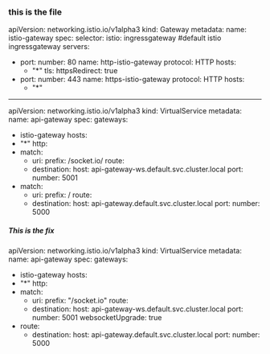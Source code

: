 

### this is the file

apiVersion: networking.istio.io/v1alpha3
kind: Gateway
metadata:
  name: istio-gateway
spec:
  selector:
    istio: ingressgateway #default istio ingressgateway
  servers:
  - port:
      number: 80
      name: http-istio-gateway
      protocol: HTTP
    hosts:
    - "*"
    tls:
      httpsRedirect: true
  - port:
      number: 443
      name: https-istio-gateway
      protocol: HTTP
    hosts:
    - "*"
---
apiVersion: networking.istio.io/v1alpha3
kind: VirtualService
metadata:
  name: api-gateway
spec:
  gateways:
  - istio-gateway
  hosts:
  - "*"
  http:
  - match:
    - uri:
        prefix: /socket.io/
    route:
    - destination:
        host: api-gateway-ws.default.svc.cluster.local
        port:
          number: 5001
  - match:
    - uri:
        prefix: /
    route:
    - destination:
        host: api-gateway.default.svc.cluster.local
        port:
          number: 5000
		  
		  
		  
##### This is the fix

apiVersion: networking.istio.io/v1alpha3
kind: VirtualService
metadata:
  name: api-gateway
spec:
  gateways:
  - istio-gateway
  hosts:
  - "*"
  http:
  - match:
    - uri:
        prefix: "/socket.io"
    route:
    - destination:
        host: api-gateway-ws.default.svc.cluster.local
        port:
          number: 5001
    websocketUpgrade: true
  - route:
    - destination:
        host: api-gateway.default.svc.cluster.local
        port:
          number: 5000

